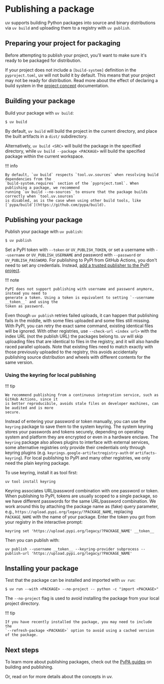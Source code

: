 # Publishing a package

uv supports building Python packages into source and binary distributions via `uv build` and
uploading them to a registry with `uv publish`.

## Preparing your project for packaging

Before attempting to publish your project, you'll want to make sure it's ready to be packaged for
distribution.

If your project does not include a `[build-system]` definition in the `pyproject.toml`, uv will not
build it by default. This means that your project may not be ready for distribution. Read more about
the effect of declaring a build system in the
[project concept](../concepts/projects.md#build-systems) documentation.

## Building your package

Build your package with `uv build`:

```console
$ uv build
```

By default, `uv build` will build the project in the current directory, and place the built
artifacts in a `dist/` subdirectory.

Alternatively, `uv build <SRC>` will build the package in the specified directory, while
`uv build --package <PACKAGE>` will build the specified package within the current workspace.

!!! info

    By default, `uv build` respects `tool.uv.sources` when resolving build dependencies from the
    `build-system.requires` section of the `pyproject.toml`. When publishing a package, we recommend
    running `uv build --no-sources` to ensure that the package builds correctly when `tool.uv.sources`
    is disabled, as is the case when using other build tools, like [`pypa/build`](https://github.com/pypa/build).

## Publishing your package

Publish your package with `uv publish`:

```console
$ uv publish
```

Set a PyPI token with `--token` or `UV_PUBLISH_TOKEN`, or set a username with `--username` or
`UV_PUBLISH_USERNAME` and password with `--password` or `UV_PUBLISH_PASSWORD`. For publishing to
PyPI from GitHub Actions, you don't need to set any credentials. Instead,
[add a trusted publisher to the PyPI project](https://docs.pypi.org/trusted-publishers/adding-a-publisher/).

!!! note

    PyPI does not support publishing with username and password anymore, instead you need to
    generate a token. Using a token is equivalent to setting `--username __token__` and using the
    token as password.

Even though `uv publish` retries failed uploads, it can happen that publishing fails in the middle,
with some files uploaded and some files still missing. With PyPI, you can retry the exact same
command, existing identical files will be ignored. With other registries, use
`--check-url <index url>` with the index URL (not the publish URL) the packages belong to. uv will
skip uploading files that are identical to files in the registry, and it will also handle raced
parallel uploads. Note that existing files need to match exactly with those previously uploaded to
the registry, this avoids accidentally publishing source distribution and wheels with different
contents for the same version.

### Using the keyring for local publishing

!!! tip

    We recommend publishing from a continuous integration service, such as GitHub Actions, since it
    is better reproducibile, avoids stale files on developer machines, can be audited and is more
    secure.

Instead of entering your password or token manually, you can use the `keyring` package to save them
to the system keyring. The system keyring stores your passwords and tokens securely, depending on
operating system and platform they are encrypted or even in a hardware enclave. The `keyring`
package also allows plugins to interface with external services, some alternative registries only
provide their credentials only through keyring plugins (e.g. `keyrings.google-artifactregistry-auth`
or `artifacts-keyring`). For local publishing to PyPI and many other registries, we only need the
plain keyring package.

To use keyring, install it as tool first:

```shell
uv tool install keyring
```

Keyring associates URL/password combination with one password or token. When publishing to PyPI,
tokens are usually scoped to a single package, so we have different passwords for the same
URL/password combination. We work around this by attaching the package name as (fake) query
parameter, e.g., `https://upload.pypi.org/legacy/?PACKAGE_NAME`, replacing `PACKAGE_NAME` with the
name of your package. Enter the token you got from your registry in the interactive prompt:

```shell
keyring set 'https://upload.pypi.org/legacy/?PACKAGE_NAME' __token__
```

Then you can publish with:

```shell
uv publish --username __token__ --keyring-provider subprocess --publish-url 'https://upload.pypi.org/legacy/?PACKAGE_NAME'
```

## Installing your package

Test that the package can be installed and imported with `uv run`:

```console
$ uv run --with <PACKAGE> --no-project -- python -c "import <PACKAGE>"
```

The `--no-project` flag is used to avoid installing the package from your local project directory.

!!! tip

    If you have recently installed the package, you may need to include the
    `--refresh-package <PACKAGE>` option to avoid using a cached version of the package.

## Next steps

To learn more about publishing packages, check out the
[PyPA guides](https://packaging.python.org/en/latest/guides/section-build-and-publish/) on building
and publishing.

Or, read on for more details about the concepts in uv.
